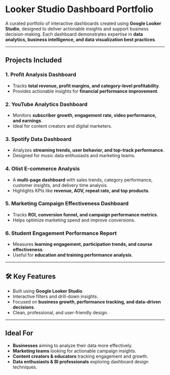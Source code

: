 # Looker Studio Dashboard Portfolio

A curated portfolio of interactive dashboards created using **Google Looker Studio**, designed to deliver actionable insights and support business decision-making. Each dashboard demonstrates expertise in **data analytics, business intelligence, and data visualization best practices**.

---

## Projects Included

### 1. Profit Analysis Dashboard
- Tracks **total revenue, profit margins, and category-level profitability**.
- Provides actionable insights for **financial performance improvement**.

### 2. YouTube Analytics Dashboard
- Monitors **subscriber growth, engagement rate, video performance, and earnings**.
- Ideal for content creators and digital marketers.

### 3. Spotify Data Dashboard
- Analyzes **streaming trends, user behavior, and top-track performance**.
- Designed for music data enthusiasts and marketing teams.

### 4. Olist E-commerce Analysis
- A **multi-page dashboard** with sales trends, category performance, customer insights, and delivery time analysis.
- Highlights KPIs like **revenue, AOV, repeat rate, and top products**.

### 5. Marketing Campaign Effectiveness Dashboard
- Tracks **ROI, conversion funnel, and campaign performance metrics**.
- Helps optimize marketing spend and improve conversions.

### 6. Student Engagement Performance Report
- Measures **learning engagement, participation trends, and course effectiveness**.
- Useful for **education and training performance analysis**.

---

## 🛠 Key Features

- Built using **Google Looker Studio**.
- Interactive filters and drill-down insights.
- Focused on **business growth, performance tracking, and data-driven decisions**.
- Clean, professional, and user-friendly design.

---

## Ideal For

- **Businesses** aiming to analyze their data more effectively.
- **Marketing teams** looking for actionable campaign insights.
- **Content creators & educators** tracking engagement and growth.
- **Data enthusiasts & BI professionals** exploring dashboard design techniques.
